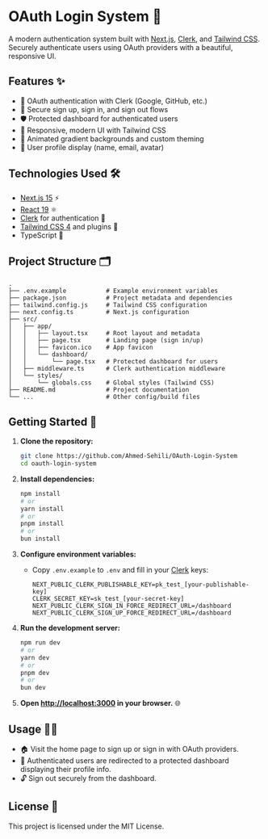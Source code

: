 # OAuth Login System 🔐

A modern authentication system built with [Next.js](https://nextjs.org/), [Clerk](https://clerk.com/), and [Tailwind CSS](https://tailwindcss.com/). Securely authenticate users using OAuth providers with a beautiful, responsive UI.

## Features ✨

- 🔑 OAuth authentication with Clerk (Google, GitHub, etc.)
- 📝 Secure sign up, sign in, and sign out flows
- 🛡️ Protected dashboard for authenticated users
- 📱 Responsive, modern UI with Tailwind CSS
- 🌈 Animated gradient backgrounds and custom theming
- 👤 User profile display (name, email, avatar)

## Technologies Used 🛠️

- [Next.js 15](https://nextjs.org/) ⚡
- [React 19](https://react.dev/) ⚛️
- [Clerk](https://clerk.com/) for authentication 🔐
- [Tailwind CSS 4](https://tailwindcss.com/) and plugins 🎨
- TypeScript 📝

## Project Structure 🗂️

```text
.
├── .env.example           # Example environment variables
├── package.json           # Project metadata and dependencies
├── tailwind.config.js     # Tailwind CSS configuration
├── next.config.ts         # Next.js configuration
├── src/
│   ├── app/
│   │   ├── layout.tsx     # Root layout and metadata
│   │   ├── page.tsx       # Landing page (sign in/up)
│   │   ├── favicon.ico    # App favicon
│   │   └── dashboard/
│   │       └── page.tsx   # Protected dashboard for users
│   ├── middleware.ts      # Clerk authentication middleware
│   └── styles/
│       └── globals.css    # Global styles (Tailwind CSS)
├── README.md              # Project documentation
└── ...                    # Other config/build files
```

## Getting Started 🚀

1. **Clone the repository:**
   ```bash
   git clone https://github.com/Ahmed-Sehili/OAuth-Login-System
   cd oauth-login-system
   ```
2. **Install dependencies:**
   ```bash
   npm install
   # or
   yarn install
   # or
   pnpm install
   # or
   bun install
   ```
3. **Configure environment variables:**

   - Copy `.env.example` to `.env` and fill in your [Clerk](https://clerk.com/) keys:
     ```env
     NEXT_PUBLIC_CLERK_PUBLISHABLE_KEY=pk_test_[your-publishable-key]
     CLERK_SECRET_KEY=sk_test_[your-secret-key]
     NEXT_PUBLIC_CLERK_SIGN_IN_FORCE_REDIRECT_URL=/dashboard
     NEXT_PUBLIC_CLERK_SIGN_UP_FORCE_REDIRECT_URL=/dashboard
     ```

4. **Run the development server:**

   ```bash
   npm run dev
   # or
   yarn dev
   # or
   pnpm dev
   # or
   bun dev
   ```

5. **Open [http://localhost:3000](http://localhost:3000) in your browser.** 🌐

## Usage 🧑‍💻

- 🏠 Visit the home page to sign up or sign in with OAuth providers.
- 🚪 Authenticated users are redirected to a protected dashboard displaying their profile info.
- 🔓 Sign out securely from the dashboard.

## License 📄

This project is licensed under the MIT License.

